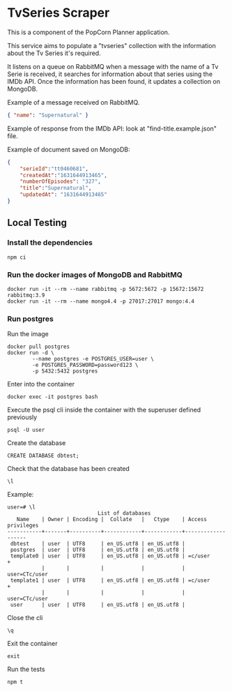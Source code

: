 # TvSeries Scraper

This is a component of the PopCorn Planner application.

This service aims to populate a "tvseries" collection with the information about the Tv Series it's required.

It listens on a queue on RabbitMQ when a message with the name of a Tv Serie is received, it searches for information about that series using the IMDb API. Once the information has been found, it updates a collection on MongoDB.

Example of a message received on RabbitMQ.

```json
{ "name": "Supernatural" }
```

Example of response from the IMDb API: look at "find-title.example.json" file.

Example of document saved on MongoDB:

```json
{
    "serieId":"tt0460681",
    "createdAt":"1631644913465",
    "numberOfEpisodes": "327",
    "title":"Supernatural",
    "updatedAt": "1631644913465"
}
```

## Local Testing

### Install the dependencies

```
npm ci
```

### Run the docker images of MongoDB and RabbitMQ

```
docker run -it --rm --name rabbitmq -p 5672:5672 -p 15672:15672 rabbitmq:3.9
docker run -it --rm --name mongo4.4 -p 27017:27017 mongo:4.4
```

### Run postgres

Run the image

```
docker pull postgres
docker run -d \         
        --name postgres -e POSTGRES_USER=user \
        -e POSTGRES_PASSWORD=password123 \
        -p 5432:5432 postgres
```

Enter into the container

```
docker exec -it postgres bash
```

Execute the psql cli inside the container with the superuser defined previously

```
psql -U user
```

Create the database

```
CREATE DATABASE dbtest;
```

Check that the database has been created

```
\l
```

Example:
```
user=# \l
                             List of databases
   Name    | Owner | Encoding |  Collate   |   Ctype    | Access privileges 
-----------+-------+----------+------------+------------+-------------------
 dbtest    | user  | UTF8     | en_US.utf8 | en_US.utf8 | 
 postgres  | user  | UTF8     | en_US.utf8 | en_US.utf8 | 
 template0 | user  | UTF8     | en_US.utf8 | en_US.utf8 | =c/user          +
           |       |          |            |            | user=CTc/user
 template1 | user  | UTF8     | en_US.utf8 | en_US.utf8 | =c/user          +
           |       |          |            |            | user=CTc/user
 user      | user  | UTF8     | en_US.utf8 | en_US.utf8 | 
 ```

Close the cli

```
\q
```

Exit the container
```
exit
```

Run the tests

```
npm t
```
